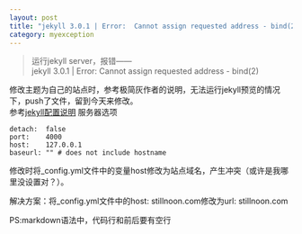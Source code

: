 ```yaml
---
layout: post
title: "jekyll 3.0.1 | Error:  Cannot assign requested address - bind(2) for "
category: myexception
---
```

> 运行jekyll server，报错——  
jekyll 3.0.1 | Error:  Cannot assign requested address - bind(2)  


修改主题为自己的站点时，参考极简灰作者的说明，无法运行jekyll预览的情况下，push了文件，留到今天来修改。  
参考[jekyll配置说明](http://jekyllcn.com/docs/configuration/)  服务器选项
  
	detach:  false
	port:    4000 
	host:    127.0.0.1
	baseurl: "" # does not include hostname
  
修改时将_config.yml文件中的变量host修改为站点域名，产生冲突（或许是我哪里没设置对？）。  
  
解决方案：将_config.yml文件中的host: stillnoon.com修改为url: stillnoon.com  

PS:markdown语法中，代码行和前后要有空行

